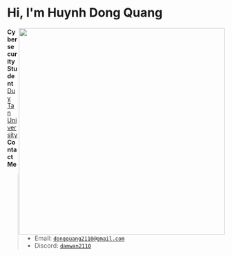 # Hi, I'm Huynh Dong Quang
<img align="right" src="https://github.com/user-attachments/assets/cadf55db-9808-424d-b31e-fa8676dbdcc2" width="477">

 **Cybersecurity Student** [Duy Tan University](https://duytan.edu.vn)  
 **Contact Me**
> - Email: <code>dongquang2110@gmail.com</code>
> - Discord: <code>[damwan2110](https://discordapp.com/users/1169159900799176746)</code>

